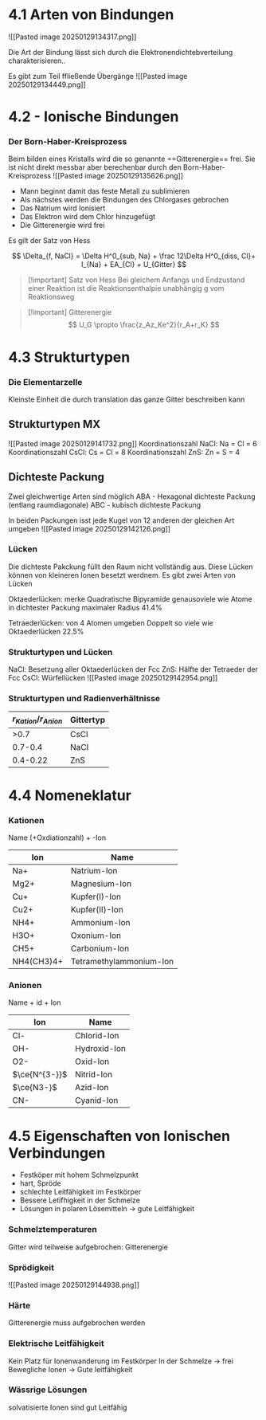 # 4.1 Arten von Bindungen
![[Pasted image 20250129134317.png]]

Die Art der Bindung lässt sich durch die Elektronendichtebverteilung charakterisieren..

Es gibt zum Teil ffließende Übergänge
![[Pasted image 20250129134449.png]]

# 4.2 - Ionische Bindungen
### Der Born-Haber-Kreisprozess
Beim bilden eines Kristalls wird die so genannte ==Gitterenergie== frei. Sie ist nicht direkt messbar aber berechenbar durch den Born-Haber-Kreisprozess
![[Pasted image 20250129135626.png]]
- Mann beginnt damit das feste Metall zu sublimieren 
- Als nächstes werden die Bindungen des Chlorgases gebrochen
- Das Natrium wird Ionisiert
- Das Elektron wird dem Chlor hinzugefügt
- Die Gitterenergie wird frei

Es gilt der Satz von Hess

$$
\Delta_{f, NaCl} = \Delta H^0_{sub, Na} + \frac 12\Delta H^0_{diss, Cl}+ I_{Na} + EA_{Cl} + U_{Gitter}
$$
>[!important] Satz von Hess
>Bei gleichem Anfangs und Endzustand einer Reaktion ist die Reaktionsenthalpie unabhängig g vom Reaktionsweg

>[!important] Gitterenergie
>$$
>U_G \propto \frac{z_Az_Ke^2}{r_A+r_K}
>$$

# 4.3 Strukturtypen
### Die Elementarzelle
Kleinste Einheit die durch translation das ganze Gitter beschreiben kann

## Strukturtypen MX
![[Pasted image 20250129141732.png]]
Koordinationszahl NaCl: Na = Cl = 6
Koordinationszahl CsCl: Cs = Cl = 8
Koordinationszahl ZnS: Zn = S = 4
## Dichteste Packung
Zwei gleichwertige Arten sind möglich
ABA - Hexagonal dichteste Packung (entlang raumdiagonale)
ABC - kubisch dichteste Packung


In beiden Packungen isst jede  Kugel von 12 anderen der gleichen Art umgeben
![[Pasted image 20250129142126.png]]



### Lücken
Die dichteste Pakckung füllt den Raum nicht vollständig aus. Diese Lücken können von kleineren Ionen besetzt werdnem. Es gibt zwei Arten von Lücken

Oktaederlücken:
merke Quadratische Bipyramide
genausoviele wie Atome in dichtester Packung
maximaler Radius 41.4%


Tetraederlücken:
von 4 Atomen umgeben
Doppelt so viele wie Oktaederlücken
22.5%

### Strukturtypen und Lücken
NaCl: Besetzung aller Oktaederlücken der Fcc
ZnS: Hälfte der Tetraeder der Fcc
CsCl: Würfellücken 
![[Pasted image 20250129142954.png]]

### Strukturtypen und Radienverhältnisse

| $r_{Kation}/r_{Anion}$ | Gittertyp |
| ---------------------- | --------- |
| >0.7                   | CsCl      |
| 0.7-0.4                | NaCl      |
| 0.4-0.22               | ZnS       |
# 4.4 Nomeneklatur
### Kationen 
Name (+Oxdiationzahl) + -Ion

| Ion        | Name                    |
| ---------- | ----------------------- |
| Na+        | Natrium-Ion             |
| Mg2+       | Magnesium-Ion           |
| Cu+        | Kupfer(I)-Ion           |
| Cu2+       | Kupfer(II)-Ion          |
| NH4+       | Ammonium-Ion            |
| H3O+       | Oxonium-Ion             |
| CH5+       | Carbonium-Ion           |
| NH4(CH3)4+ | Tetramethylammonium-Ion |

### Anionen
Name + id + Ion

| Ion           | Name                    |
| ------------- | ----------------------- |
| Cl-           | Chlorid-Ion             |
| OH-           | Hydroxid-Ion            |
| O2-           | Oxid-Ion                |
| $\ce{N^{3-}}$ | Nitrid-Ion              |
| $\ce{N3-}$    | Azid-Ion                |
| CN-           | Cyanid-Ion              |

# 4.5 Eigenschaften von Ionischen Verbindungen
- Festköper mit hohem Schmelzpunkt
- hart,  Spröde
- schlechte Leitfähigkeit im Festkörper
- Bessere Letifhigkeit in der Schmelze
- Lösungen in polaren Lösemitteln -> gute Leitfähigkeit

### Schmelztemperaturen
Gitter wird teilweise aufgebrochen: Gitterenergie
### Sprödigkeit
![[Pasted image 20250129144938.png]]

### Härte
Gitterenergie muss aufgebrochen werden

### Elektrische Leitfähigkeit
Kein Platz für Ionenwanderung im Festkörper
In der Schmelze -> frei Bewegliche Ionen -> Gute leitfähigkeit

### Wässrige Lösungen
solvatisierte Ionen sind gut Leitfähig

